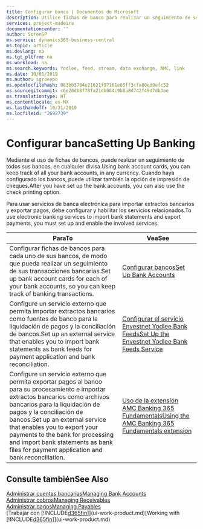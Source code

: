```yaml
---
title: Configurar banca | Documentos de Microsoft
description: Utilice fichas de banco para realizar un seguimiento de sus cuentas bancarias y configurar las fuentes de bancos, como Yodlee, para intercambiar datos.
services: project-madeira
documentationcenter: ''
author: SorenGP
ms.service: dynamics365-business-central
ms.topic: article
ms.devlang: na
ms.tgt_pltfrm: na
ms.workload: na
ms.search.keywords: Yodlee, feed, stream, data exchange, AMC, link
ms.date: 10/01/2019
ms.author: sgroespe
ms.openlocfilehash: 083bb3784e21621f97161e65ff3cfa80ed0efc52
ms.sourcegitcommit: c6e28db8f78fa21db064c9b8a8d742f49d7db3ae
ms.translationtype: HT
ms.contentlocale: es-MX
ms.lasthandoff: 10/31/2019
ms.locfileid: "2692739"
---
```

# <a name="setting-up-banking"></a><span data-ttu-id="73d21-103">Configurar banca</span><span class="sxs-lookup"><span data-stu-id="73d21-103">Setting Up Banking</span></span>
<span data-ttu-id="73d21-104">Mediante el uso de fichas de bancos, puede realizar un seguimiento de todos sus bancos, en cualquier divisa.</span><span class="sxs-lookup"><span data-stu-id="73d21-104">Using bank account cards, you can keep track of all your bank accounts, in any currency.</span></span> <span data-ttu-id="73d21-105">Cuando haya configurado los bancos, puede utilizar también la opción de impresión de cheques.</span><span class="sxs-lookup"><span data-stu-id="73d21-105">After you have set up the bank accounts, you can also use the check printing option.</span></span>

<span data-ttu-id="73d21-106">Para usar servicios de banca electrónica para importar extractos bancarios y exportar pagos, debe configurar y habilitar los servicios relacionados.</span><span class="sxs-lookup"><span data-stu-id="73d21-106">To use electronic banking services to import bank statements and  export payments, you must set up and enable the involved services.</span></span>

| <span data-ttu-id="73d21-107">Para</span><span class="sxs-lookup"><span data-stu-id="73d21-107">To</span></span> | <span data-ttu-id="73d21-108">Vea</span><span class="sxs-lookup"><span data-stu-id="73d21-108">See</span></span> |
| --- | --- |
| <span data-ttu-id="73d21-109">Configurar fichas de bancos para cada uno de sus bancos, de modo que pueda realizar un seguimiento de sus transacciones bancarias.</span><span class="sxs-lookup"><span data-stu-id="73d21-109">Set up bank account cards for each of your bank accounts, so you can keep track of banking transactions.</span></span> |[<span data-ttu-id="73d21-110">Configurar bancos</span><span class="sxs-lookup"><span data-stu-id="73d21-110">Set Up Bank Accounts</span></span>](bank-how-setup-bank-accounts.md) |
| <span data-ttu-id="73d21-111">Configure un servicio externo que permita importar extractos bancarios como fuentes de banco para la liquidación de pagos y la conciliación de bancos.</span><span class="sxs-lookup"><span data-stu-id="73d21-111">Set up an external service that enables you to import bank statements as bank feeds for payment application and bank reconciliation.</span></span> |[<span data-ttu-id="73d21-112">Configurar el servicio Envestnet Yodlee Bank Feeds</span><span class="sxs-lookup"><span data-stu-id="73d21-112">Set Up the Envestnet Yodlee Bank Feeds Service</span></span>](bank-how-setup-bank-statement-service.md) |
| <span data-ttu-id="73d21-113">Configure un servicio externo que permita exportar pagos al banco para su procesamiento e importar extractos bancarios como archivos bancarios para la liquidación de pagos y la conciliación de bancos.</span><span class="sxs-lookup"><span data-stu-id="73d21-113">Set up an external service that enables you to export your payments to the bank for processing  and import bank statements as bank files for payment application and bank reconciliation.</span></span> |[<span data-ttu-id="73d21-114">Uso de la extensión AMC Banking 365 Fundamentals</span><span class="sxs-lookup"><span data-stu-id="73d21-114">Using the AMC Banking 365 Fundamentals extension</span></span>](ui-extensions-amc-banking.md) |

## <a name="see-also"></a><span data-ttu-id="73d21-115">Consulte también</span><span class="sxs-lookup"><span data-stu-id="73d21-115">See Also</span></span>
[<span data-ttu-id="73d21-116">Administrar cuentas bancarias</span><span class="sxs-lookup"><span data-stu-id="73d21-116">Managing Bank Accounts</span></span>](bank-manage-bank-accounts.md)  
[<span data-ttu-id="73d21-117">Administrar cobros</span><span class="sxs-lookup"><span data-stu-id="73d21-117">Managing Receivables</span></span>](receivables-manage-receivables.md)  
[<span data-ttu-id="73d21-118">Administrar pagos</span><span class="sxs-lookup"><span data-stu-id="73d21-118">Managing Payables</span></span>](payables-manage-payables.md)  
<span data-ttu-id="73d21-119">[Trabajar con [!INCLUDE[d365fin](includes/d365fin_md.md)]](ui-work-product.md)</span><span class="sxs-lookup"><span data-stu-id="73d21-119">[Working with [!INCLUDE[d365fin](includes/d365fin_md.md)]](ui-work-product.md)</span></span>
